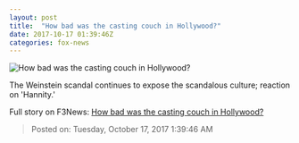 ```yaml
---
layout: post
title:  "How bad was the casting couch in Hollywood?"
date: 2017-10-17 01:39:46Z
categories: fox-news
---
```


![How bad was the casting couch in Hollywood?](http://a57.foxnews.com/media2.foxnews.com/BrightCove/694940094001/2017/10/17/640/360/694940094001_5613673909001_5613655422001-vs.jpg)

The Weinstein scandal continues to expose the scandalous culture; reaction on 'Hannity.'


Full story on F3News: [How bad was the casting couch in Hollywood?](http://www.f3nws.com/n/BXvn2H)

> Posted on: Tuesday, October 17, 2017 1:39:46 AM
